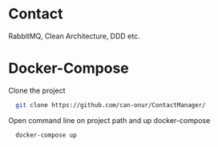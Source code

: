 ﻿# Contact

RabbitMQ, Clean Architecture, DDD etc.
# Docker-Compose

Clone the project

```bash
  git clone https://github.com/can-onur/ContactManager/
```

Open command line on project path and up docker-compose

```bash
  docker-compose up
```


